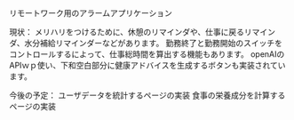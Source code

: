 リモートワーク用のアラームアプリケーション

現状：
メリハリをつけるために、休憩のリマインダや、仕事に戻るリマインダ、水分補給リマインダーなどがあります。
勤務終了と勤務開始のスイッチをコントロールするによって、仕事総時間を算出する機能もあります。
openAIのAPIｗｐ使い、下和空白部分に健康アドバイスを生成するボタンも実装されています。

今後の予定：
ユーザデータを統計するページの実装
食事の栄養成分を計算するページの実装
